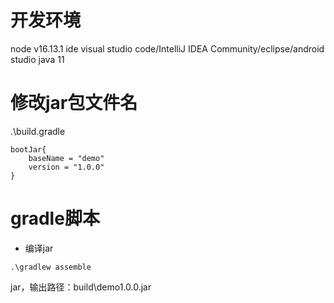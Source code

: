 
# 开发环境
node v16.13.1
ide visual studio code/IntelliJ IDEA Community/eclipse/android studio
java 11

# 修改jar包文件名
.\build.gradle

```
bootJar{
	baseName = "demo"
	version = "1.0.0"
}
```

# gradle脚本
- 编译jar

```
.\gradlew assemble
```
jar，输出路径：build\demo1.0.0.jar
